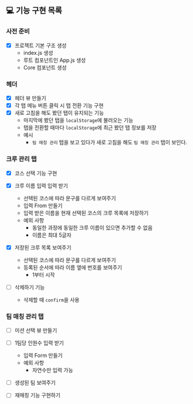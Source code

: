 ## 💻 기능 구현 목록

### 사전 준비
- [x] 프로젝트 기본 구조 생성
    - index.js 생성
    - 루트 컴포넌트인 App.js 생성
    - Core 컴포넌트 생성

### 헤더
- [x] 헤더 뷰 만들기
- [x] 각 탭 메뉴 버튼 클릭 시 탭 전환 기능 구현
- [x] 새로 고침을 해도 봤던 탭이 유지되는 기능
  - 마지막에 봤던 탭을 `localStorage`에 불러오는 기능
  - 탭을 전환할 때마다 `localStorage`에 최근 봤던 탭 정보를 저장
  - 예시
    - `팀 매칭 관리` 탭을 보고 있다가 새로 고침을 해도 `팀 매칭 관리` 탭이 보인다.

### 크루 관리 탭
- [x] 코스 선택 기능 구현

- [x] 크루 이름 입력 입력 받기
    - 선택된 코스에 따라 문구를 다르게 보여주기
    - 입력 From 만들기
    - 입력 받은 이름을 현재 선택된 코스의 크루 목록에 저장하기
    - 예외 사항
        - 동일한 과정에 동일한 크루 이름이 있으면 추가할 수 없음
        - 이름은 최대 5글자

- [x] 저장된 크루 목록 보여주기
  - 선택된 코스에 따라 문구를 다르게 보여주기
  - 등록된 순서에 따라 이름 옆에 번호를 보여주기
    - 1부터 시작

- [ ] 삭제하기 기능
    - 삭제할 때 `confirm`을 사용


### 팀 매칭 관리 탭
- [ ] 미션 선택 뷰 만들기
- [ ] 1팀당 인원수 입력 받기
    - 입력 Form 만들기
    - 예외 사항
        - 자연수만 입력 가능

- [ ] 생성된 팀 보여주기

- [ ] 재매칭 기능 구현하기
